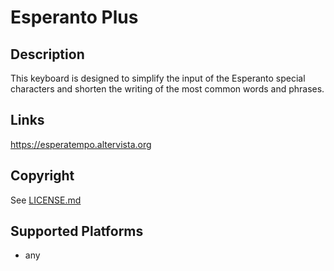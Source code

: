 Esperanto Plus
==============

Description
-----------
This keyboard is designed to simplify the input of the Esperanto special characters
and shorten the writing of the most common words and phrases.

Links
-----
https://esperatempo.altervista.org

Copyright
---------
See [LICENSE.md](LICENSE.md)

Supported Platforms
-------------------
 * any
 
